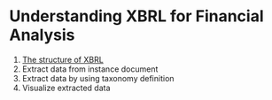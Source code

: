 # Understanding XBRL for Financial Analysis

1. [The structure of XBRL](https://medium.com/programming-soda/%E8%B2%A1%E5%8B%99%E5%88%86%E6%9E%90%E3%81%AB%E6%AC%A0%E3%81%8B%E3%81%9B%E3%81%AA%E3%81%84-xbrl%E3%82%92%E7%90%86%E8%A7%A3%E3%81%99%E3%82%8B-part1-d4165fe0e84a)
2. Extract data from instance document
3. Extract data by using taxonomy definition
4. Visualize extracted data
